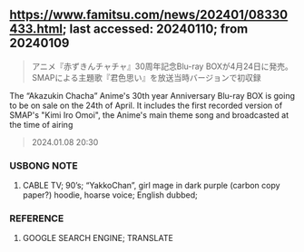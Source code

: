 ## https://www.famitsu.com/news/202401/08330433.html; last accessed: 20240110; from 20240109

> アニメ『赤ずきんチャチャ』30周年記念Blu-ray BOXが4月24日に発売。SMAPによる主題歌『君色思い』を放送当時バージョンで初収録

The “Akazukin Chacha” Anime's 30th year Anniversary Blu-ray BOX is going to be on sale on the 24th of April. It includes the first recorded version of SMAP's "Kimi Iro Omoi", the Anime's main theme song and broadcasted at the time of airing

> 2024.01.08 20:30

### USBONG NOTE

1. CABLE TV; 90’s; “YakkoChan”, girl mage in dark purple (carbon copy paper?) hoodie, hoarse voice; English dubbed; 

### REFERENCE

1. GOOGLE SEARCH ENGINE; TRANSLATE
